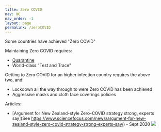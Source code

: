 ```yaml
---
title: Zero COVID
nav: 0C
nav_order: -1
layout: page
permalink: /zeroCOVID
---
```


Some countries have achieved "Zero COVID"

Maintaining Zero COVID requires:

* [Quarantine](/quarantine)
* World-class "Test and Trace"

Getting to Zero COVID for an higher infection country requires the above two, and:

* Lockdown all the way through to were Zero COVID has been achieved
* Aggressive masks and cloth face coverings policies

Articles:

* [Argument for New Zealand-style Zero-COVID strategy strong, experts say](See https://www.sciencefocus.com/news/argument-for-new-zealand-style-zero-covid-strategy-strong-experts-say/) - Sept 2020 ![](https://images.immediate.co.uk/production/volatile/sites/4/2019/03/SciFo-logo-262b85a.png?quality=90&resize=291,87)

